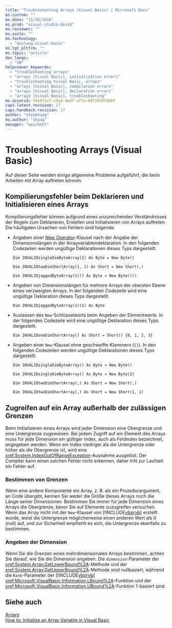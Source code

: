 ```yaml
---
title: "Troubleshooting Arrays (Visual Basic) | Microsoft Docs"
ms.custom: ""
ms.date: "11/16/2016"
ms.prod: "visual-studio-dev14"
ms.reviewer: ""
ms.suite: ""
ms.technology: 
  - "devlang-visual-basic"
ms.tgt_pltfrm: ""
ms.topic: "article"
dev_langs: 
  - "VB"
helpviewer_keywords: 
  - "troubleshooting arrays"
  - "arrays [Visual Basic], initialization errors"
  - "troubleshooting Visual Basic, arrays"
  - "arrays [Visual Basic], compilation errors"
  - "arrays [Visual Basic], declaration errors"
  - "arrays [Visual Basic], troubleshooting"
ms.assetid: f4e971c7-c0a4-4ed7-a77a-8d71039f266f
caps.latest.revision: 17
caps.handback.revision: 17
author: "stevehoag"
ms.author: "shoag"
manager: "wpickett"
---
```

# Troubleshooting Arrays (Visual Basic)
Auf dieser Seite werden einige allgemeine Probleme aufgeführt, die beim Arbeiten mit Array auftreten können.  
  
## Kompilierungsfehler beim Deklarieren und Initialisieren eines Arrays  
 Kompilierungsfehler können aufgrund eines unzureichenden Verständnisses der Regeln zum Deklarieren, Erstellen und Initialisieren von Arrays auftreten.  Die häufigsten Ursachen von Fehlern sind folgende:  
  
-   Angeben einer [New Operator](../../../../visual-basic/language-reference/operators/new-operator.md)\-Klausel nach der Angabe der Dimensionslängen in der Arrayvariablendeklaration.  In den folgenden Codezeilen werden ungültige Deklarationen dieses Typs dargestellt.  
  
     `Dim INVALIDsingleDimByteArray(2) As Byte = New Byte()`  
  
     `Dim INVALIDtwoDimShortArray(1, 1) As Short = New Short(,)`  
  
     `Dim INVALIDjaggedByteArray(1)() As Byte = New Byte()()`  
  
-   Angeben von Dimensionslängen für mehrere Arrays der obersten Ebene eines verzweigten Arrays.  In der folgenden Codezeile wird eine ungültige Deklaration dieses Typs dargestellt.  
  
     `Dim INVALIDjaggedByteArray(1)(1) As Byte`  
  
-   Auslassen des `New`\-Schlüsselworts beim Angeben der Elementwerte.  In der folgenden Codezeile wird eine ungültige Deklaration dieses Typs dargestellt.  
  
     `Dim INVALIDoneDimShortArray() As Short = Short() {0, 1, 2, 3}`  
  
-   Angeben einer `New`\-Klausel ohne geschweifte Klammern \(`{}`\).  In den folgenden Codezeilen werden ungültige Deklarationen dieses Typs dargestellt.  
  
     `Dim INVALIDsingleDimByteArray() As Byte = New Byte()`  
  
     `Dim INVALIDsingleDimByteArray() As Byte = New Byte(2)`  
  
     `Dim INVALIDtwoDimShortArray(,) As Short = New Short(,)`  
  
     `Dim INVALIDtwoDimShortArray(,) As Short = New Short(1, 1)`  
  
## Zugreifen auf ein Array außerhalb der zulässigen Grenzen  
 Beim Initialisieren eines Arrays wird jeder Dimension eine Obergrenze und eine Untergrenze zugewiesen.  Bei jedem Zugriff auf ein Element des Arrays muss für jede Dimension ein gültiger Index, auch als Feldindex bezeichnet, angegeben werden.  Wenn ein Index niedriger als die Untergrenze oder höher als die Obergrenze ist, wird eine <xref:System.IndexOutOfRangeException>\-Ausnahme ausgelöst.  Der Compiler kann einen solchen Fehler nicht erkennen, daher tritt zur Laufzeit ein Fehler auf.  
  
### Bestimmen von Grenzen  
 Wenn eine andere Komponente ein Array, z. B. als ein Prozedurargument, an Code übergibt, kennen Sie weder die Größe dieses Arrays noch die Länge seiner Dimensionen.  Bestimmen Sie immer für jede Dimension eines Arrays die Obergrenze, bevor Sie auf Elemente zuzugreifen versuchen.  Wenn das Array nicht mit der `New`\-Klausel von [!INCLUDE[vbprvb](../../../../csharp/programming-guide/concepts/linq/includes/vbprvb_md.md)] erstellt wurde, weist die Untergrenze möglicherweise einen anderen Wert als 0 \(null\) auf, und zur Sicherheit empfiehlt es sich, die Untergrenze ebenfalls zu bestimmen.  
  
### Angeben der Dimension  
 Wenn Sie die Grenzen eines mehrdimensionalen Arrays bestimmen, achten Sie darauf, wie Sie die Dimension angeben.  Die `dimension`\-Parameter der <xref:System.Array.GetLowerBound%2A>\-Methode und der <xref:System.Array.GetUpperBound%2A>\-Methode sind nullbasiert, während die `Rank`\-Parameter der [!INCLUDE[vbprvb](../../../../csharp/programming-guide/concepts/linq/includes/vbprvb_md.md)] <xref:Microsoft.VisualBasic.Information.LBound%2A>\-Funktion und der <xref:Microsoft.VisualBasic.Information.UBound%2A>\-Funktion 1\-basiert sind.  
  
## Siehe auch  
 [Arrays](../../../../visual-basic/programming-guide/language-features/arrays/index.md)   
 [How to: Initialize an Array Variable in Visual Basic](../../../../visual-basic/programming-guide/language-features/arrays/how-to-initialize-an-array-variable.md)